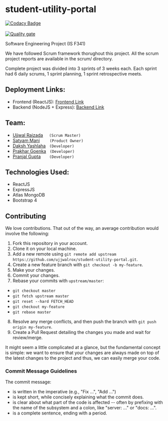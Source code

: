 # student-utility-portal

[![Codacy Badge](https://api.codacy.com/project/badge/Grade/c0a284533a90452d9b65230ccd5dac1c)](https://app.codacy.com/app/ujjwalrox/student-utility-portal?utm_source=github.com&utm_medium=referral&utm_content=ujjwalrox/student-utility-portal&utm_campaign=Badge_Grade_Dashboard)
<br><br>
[![Quality gate](https://sonarcloud.io/api/project_badges/quality_gate?project=ujjwalrox_student-utility-portal)](https://sonarcloud.io/dashboard?id=ujjwalrox_student-utility-portal)

Software Engineering Project (IS F341)<br>

We have followed Scrum framework thorughout this project. All the scrum project reports are available in the scrum/ directory.

Complete project was divided into 3 sprints of 3 weeks each.
Each sprint had 6 daily scrums, 1 sprint planning, 1 sprint retrospective meets.

## Deployment Links:

* Frontend (ReactJS): [Frontend Link](https://student-util.herokuapp.com/)
* Backend (NodeJS + Express): [Backend Link](https://sup-express.herokuapp.com/)


## Team:
* [Ujjwal Raizada](https://github.com/ujjwalrox) &nbsp;&nbsp;&nbsp; `(Scrum Master)`
* [Satyam Mani](https://github.com/sat13mani) &nbsp;&nbsp;&nbsp;&nbsp;&nbsp;&nbsp;  `(Product Owner)`
* [Daksh Yashlaha](https://github.com/tufty-123)&nbsp;&nbsp; `(Developer)`
* [Prakhar Goenka](https://github.com/PrakharGoenka) &nbsp;&nbsp;`(Developer)`
* [Pranjal Gupta](https://github.com/PranjalGupta2199) &nbsp; &nbsp;&nbsp; &nbsp;`(Developer)`

## Technologies Used:
* ReactJS
* ExpressJS
* Atlas MongoDB
* Bootstrap 4


## Contributing

We love contributions. That out of the way, an average
contribution would involve the following:

1. Fork this repository in your account.
2. Clone it on your local machine.
3. Add a new remote using `git remote add upstream https://github.com/ujjwalrox/student-utility-portal.git`.
4. Create a new feature branch with `git checkout -b my-feature`.
5. Make your changes.
6. Commit your changes.
7. Rebase your commits with `upstream/master`:
  - `git checkout master`
  - `git fetch upstream master`
  - `git reset --hard FETCH_HEAD`
  - `git checkout my-feature`
  - `git rebase master`
8. Resolve any merge conflicts, and then push the branch with `git push origin my-feature`.
9. Create a Pull Request detailing the changes you made and wait for review/merge.

It might seem a little complicated at a glance, but the fundamental concept is simple: we
want to ensure that your changes are always made on top of the latest changes to the
project and thus, we can easily merge your code.

### Commit Message Guidelines

The commit message:

- is written in the imperative (e.g., "Fix ...", "Add ...")
- is kept short, while concisely explaining what the commit does.
- is clear about what part of the code is affected -- often by prefixing with the name of the subsystem and a colon, like "server: ..." or "docs: ...".
- is a complete sentence, ending with a period.
